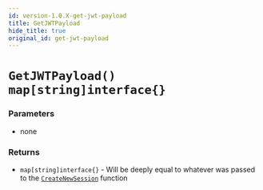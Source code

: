 ```yaml
---
id: version-1.0.X-get-jwt-payload
title: GetJWTPayload
hide_title: true
original_id: get-jwt-payload
---
```


# `GetJWTPayload() map[string]interface{}`

### Parameters
- none

### Returns
- `map[string]interface{}` - Will be deeply equal to whatever was passed to the [`CreateNewSession`](../create-new-session) function